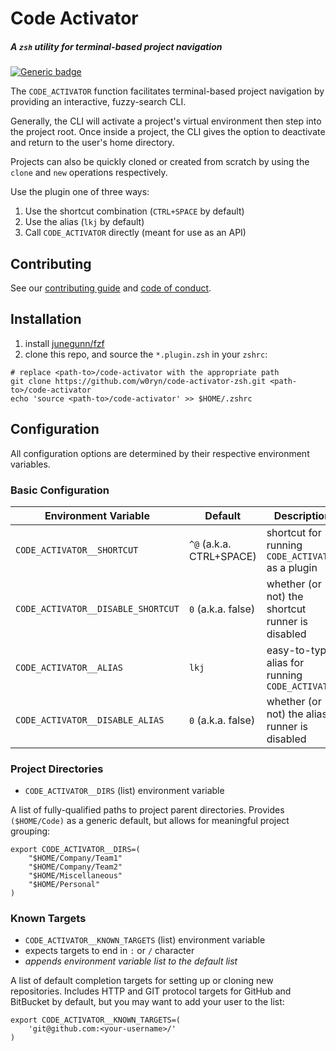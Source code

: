 # Code Activator
##### *A `zsh` utility for terminal-based project navigation*
[![Generic badge](https://img.shields.io/badge/junegunn-fzf-blueviolet.svg)](https://github.com/junegunn/fzf)

The `CODE_ACTIVATOR` function facilitates terminal-based project navigation by providing an interactive, fuzzy-search CLI.

Generally, the CLI will activate a project's virtual environment then step into the project root.
Once inside a project, the CLI gives the option to deactivate and return to the user's home directory.

Projects can also be quickly cloned or created from scratch by using the `clone` and `new` operations respectively.

Use the plugin one of three ways:
1. Use the shortcut combination (`CTRL+SPACE` by default)
1. Use the alias (`lkj` by default)
1. Call `CODE_ACTIVATOR` directly (meant for use as an API)

## Contributing
See our [contributing guide](./docs/CONTRIBUTING.md) and [code of conduct](./docs/CODE_OF_CONDUCT.md).

## Installation
1. install [junegunn/fzf](https://github.com/junegunn/fzf)
1. clone this repo, and source the `*.plugin.zsh` in your `zshrc`:
```shell
# replace <path-to>/code-activator with the appropriate path
git clone https://github.com/w0ryn/code-activator-zsh.git <path-to>/code-activator
echo 'source <path-to>/code-activator' >> $HOME/.zshrc
```

## Configuration
All configuration options are determined by their respective environment variables.

### Basic Configuration
Environment Variable               | Default                         | Description
---------------------------------- | ------------------------------- | -----------
`CODE_ACTIVATOR__SHORTCUT`         | `^@` (a.k.a. CTRL+SPACE)        | shortcut for running `CODE_ACTIVATOR` as a plugin
`CODE_ACTIVATOR__DISABLE_SHORTCUT` | `0` (a.k.a. false)              | whether (or not) the shortcut runner is disabled
`CODE_ACTIVATOR__ALIAS`            | `lkj`                           | easy-to-type alias for running `CODE_ACTIVATOR`
`CODE_ACTIVATOR__DISABLE_ALIAS`    | `0` (a.k.a. false)              | whether (or not) the alias runner is disabled

### Project Directories
- `CODE_ACTIVATOR__DIRS` (list) environment variable

A list of fully-qualified paths to project parent directories.
Provides `($HOME/Code)` as a generic default, but allows for meaningful project grouping:
```shell
export CODE_ACTIVATOR__DIRS=(
	"$HOME/Company/Team1"
	"$HOME/Company/Team2"
	"$HOME/Miscellaneous"
	"$HOME/Personal"
)
```

### Known Targets
- `CODE_ACTIVATOR__KNOWN_TARGETS` (list) environment variable
- expects targets to end in `:` or `/` character
- *appends environment variable list to the default list*

A list of default completion targets for setting up or cloning new repositories.
Includes HTTP and GIT protocol targets for GitHub and BitBucket by default, but you may want to add your user to the list:
```shell
export CODE_ACTIVATOR__KNOWN_TARGETS=(
	'git@github.com:<your-username>/'
)
```
